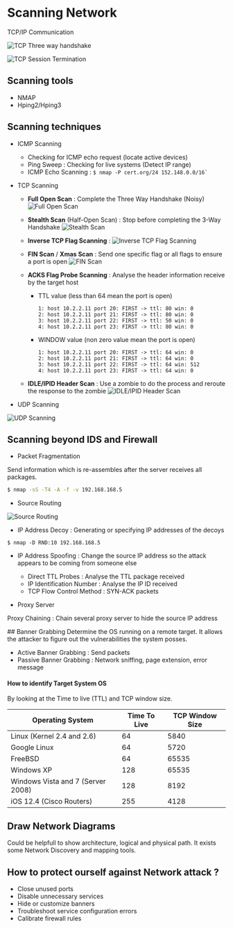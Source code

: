 # Scanning Network

TCP/IP Communication 

![TCP Three way handshake](https://www.cisco.com/c/dam/en_us/about/ac123/ac147/images/ipj/ipj_9-4/94_syn_fig1_lg.jpg)

![TCP Session Termination](https://cdncontribute.geeksforgeeks.org/wp-content/uploads/CN.png)



## Scanning tools
* NMAP
* Hping2/Hping3


## Scanning techniques
* ICMP Scanning
  * Checking for ICMP echo request (locate active devices)
  * Ping Sweep : Checking for live systems (Detect IP range)
  * ICMP Echo Scanning : `$ nmap -P cert.org/24 152.148.0.0/16̀`
* TCP Scanning
  * **Full Open Scan** : Complete the Three Way Handshake (Noisy)
![Full Open Scan](http://www.information-security.fr/wp-content/uploads/2014/10/TCP_Scan_Schema_Connect.png)
  * **Stealth Scan** (Half-Open Scan) : Stop before completing the 3-Way Handshake
![Stealth Scan](https://www.information-security.fr/wp-content/uploads/2014/10/TCP_Scan_Schema_SYN.png)
  * **Inverse TCP Flag Scanning** : 
![Inverse TCP Flag Scanning](https://securitcrs.files.wordpress.com/2011/10/inverse-tcp.png)
  * **FIN Scan** / **Xmas Scan** : Send one specific flag or all flags to ensure a port is open
![FIN Scan](https://www.information-security.fr/wp-content/uploads/2014/10/TCP_Scan_Schema_FIN.png)
  * **ACKS Flag Probe Scanning** : Analyse the header information receive by the target host
  
    * TTL value (less than 64 mean the port is open)
      ```
      1: host 10.2.2.11 port 20: FIRST -> ttl: 80 win: 0
      2: host 10.2.2.11 port 21: FIRST -> ttl: 80 win: 0
      3: host 10.2.2.11 port 22: FIRST -> ttl: 50 win: 0
      4: host 10.2.2.11 port 23: FIRST -> ttl: 80 win: 0 
      ```
    * WINDOW value (non zero value mean the port is open)
      ```
      1: host 10.2.2.11 port 20: FIRST -> ttl: 64 win: 0
      2: host 10.2.2.11 port 21: FIRST -> ttl: 64 win: 0
      3: host 10.2.2.11 port 22: FIRST -> ttl: 64 win: 512
      4: host 10.2.2.11 port 23: FIRST -> ttl: 64 win: 0 
      ```
  * **IDLE/IPID Header Scan** : Use a zombie to do the process and reroute the response to the zombie
  ![IDLE/IPID Header Scan](https://upload.wikimedia.org/wikipedia/commons/thumb/e/ef/Idlescan.png/770px-Idlescan.png)
  
* UDP Scanning

![UDP Scanning](https://www.oreilly.com/library/view/network-security-assessment/9780596510305/httpatomoreillycomsourceoreillyimages47279.png)


## Scanning beyond IDS and Firewall

* Packet Fragmentation 

Send information which is re-assembles after the server receives all packages.
```bash
$ nmap -sS -T4 -A -f -v 192.168.168.5
```

* Source Routing

![Source Routing](http://mti.binus.ac.id/files/2014/10/Untitled1.png)


* IP Address Decoy :
Generating or specifying IP addresses of the decoys
```
$ nmap -D RND:10 192.168.168.5
```

* IP Address Spoofing : 
Change the source IP address so the attack appears to be coming from someone else

  * Direct TTL Probes : Analyse the TTL package received
  * IP Identification Number : Analyse the IP ID received
  * TCP Flow Control Method : SYN-ACK packets
  
* Proxy Server

Proxy Chaining : Chain several proxy server to hide the source IP address



## Banner Grabbing
Determine the OS running on a remote target. 
It allows the attacker to figure out the vulnerabilities the system posses.

* Active Banner Grabbing : Send packets
* Passive Banner Grabbing : Network sniffing, page extension, error message

#### How to identify Target System OS
By looking at the Time to live (TTL) and TCP window size.

| Operating System	| Time To Live	| TCP Window Size |
|-------------------|---------------|-----------------|
| Linux (Kernel 2.4 and 2.6) |	64	| 5840 |
| Google Linux	| 64	| 5720 |
| FreeBSD	|64	|65535 |
| Windows XP	|128	|65535 |
| Windows Vista and 7 (Server 2008)	|128	|8192 |
| iOS 12.4 (Cisco Routers)	|255	|4128 |



## Draw Network Diagrams
Could be helpfull to show architecture, logical and physical path.
It exists some Network Discovery and mapping tools.


## How to protect ourself against Network attack ?

* Close unused ports
* Disable unnecessary services
* Hide or customize banners
* Troubleshoot service configuration errors
* Calibrate firewall rules